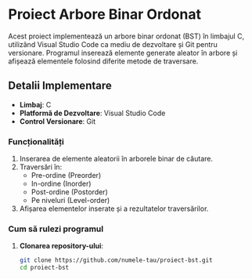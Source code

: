 # Proiect Arbore Binar Ordonat

Acest proiect implementează un arbore binar ordonat (BST) în limbajul C, utilizând Visual Studio Code ca mediu de dezvoltare și Git pentru versionare. Programul inserează elemente generate aleator în arbore și afișează elementele folosind diferite metode de traversare.

## Detalii Implementare

- **Limbaj**: C
- **Platformă de Dezvoltare**: Visual Studio Code
- **Control Versionare**: Git

### Funcționalități

1. Inserarea de elemente aleatorii în arborele binar de căutare.
2. Traversări în:
   - Pre-ordine (Preorder)
   - In-ordine (Inorder)
   - Post-ordine (Postorder)
   - Pe niveluri (Level-order)
3. Afișarea elementelor inserate și a rezultatelor traversărilor.

### Cum să rulezi programul

1. **Clonarea repository-ului**:
   ```bash
   git clone https://github.com/numele-tau/proiect-bst.git
   cd proiect-bst

 
